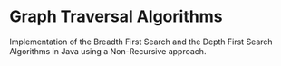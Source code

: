 # Graph Traversal Algorithms
Implementation of the Breadth First Search and the Depth First Search Algorithms in Java using a Non-Recursive approach.
